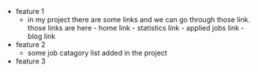 - feature 1
  - in my project there are some links and we can go through those link. those links are here
        - home link
        - statistics link
        - applied jobs link
        - blog link
- feature 2
  - some job catagory list added in the project
- feature 3
